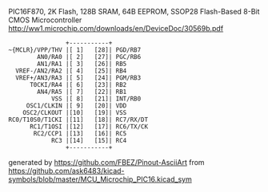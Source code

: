 PIC16F870, 2K Flash, 128B SRAM, 64B EEPROM, SSOP28
Flash-Based 8-Bit CMOS Microcontroller
http://ww1.microchip.com/downloads/en/DeviceDoc/30569b.pdf


	                +-----------+
	~{MCLR}/VPP/THV |[ 1]   [28]| PGD/RB7
	        AN0/RA0 |[ 2]   [27]| PGC/RB6
	        AN1/RA1 |[ 3]   [26]| RB5
	  VREF-/AN2/RA2 |[ 4]   [25]| RB4
	  VREF+/AN3/RA3 |[ 5]   [24]| PGM/RB3
	      T0CKI/RA4 |[ 6]   [23]| RB2
	        AN4/RA5 |[ 7]   [22]| RB1
	            VSS |[ 8]   [21]| INT/RB0
	     OSC1/CLKIN |[ 9]   [20]| VDD
	    OSC2/CLKOUT |[10]   [19]| VSS
	RC0/T10S0/T1CKI |[11]   [18]| RC7/RX/DT
	      RC1/T1OSI |[12]   [17]| RC6/TX/CK
	       RC2/CCP1 |[13]   [16]| RC5
	            RC3 |[14]   [15]| RC4
	                +-----------+


generated by https://github.com/FBEZ/Pinout-AsciiArt from https://github.com/ask6483/kicad-symbols/blob/master/MCU_Microchip_PIC16.kicad_sym
